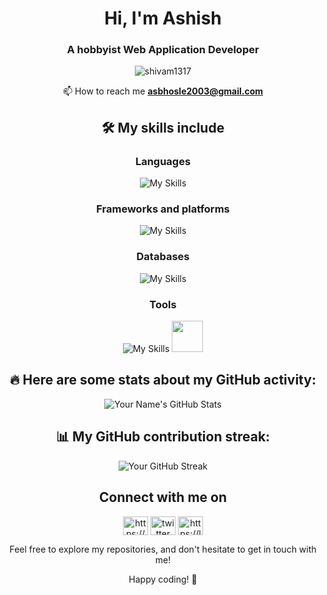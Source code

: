 <h1 align="center">Hi, I'm Ashish</h1>
<h3 align="center">A hobbyist Web Application Developer </h3>
<div align="center">
  <p> <img src="https://komarev.com/ghpvc/?username=AshishBhosle17&label=Profile%20views&color=023e8a&style=flat" alt="shivam1317" /> </p>
  </div>
<div align="center">

 📫 How to reach me **asbhosle2003@gmail.com** 

## 🛠 My skills include

### Languages

![My Skills](https://skills.thijs.gg/icons?i=html,css,js,ts,python,cpp&theme=dark) 

### Frameworks and platforms

![My Skills](https://skills.thijs.gg/icons?i=react,nextjs,nodejs,express,tailwind,bootstrap,materialui&theme=dark)

### Databases

![My Skills](https://skills.thijs.gg/icons?i=mongodb,firebase,mysql&theme=dark)

### Tools

![My Skills](https://skills.thijs.gg/icons?i=git,github,md,vscode,redux,prisma,netlify,vercel&theme=dark)
<img height="50" width="50" src="https://forum.obsidian.md/uploads/default/original/2X/b/b0c1ac65c3b9c3c94389bbfa5466dae781e06d85.png"/> 

## 🔥 Here are some stats about my GitHub activity:

![Your Name's GitHub Stats](https://github-readme-stats.vercel.app/api?username=AshishBhosle17&show_icons=true&count_private=true&theme=dark)

## 📊 My GitHub contribution streak:

![Your GitHub Streak](https://github-readme-streak-stats.herokuapp.com/?user=AshishBhosle17&theme=dark)

## Connect with me on 
<p align="center">
<a href="https://www.linkedin.com/in/ashish-bhosle-008716252/" target="blank"><img align="center" src="https://raw.githubusercontent.com/rahuldkjain/github-profile-readme-generator/master/src/images/icons/Social/linked-in-alt.svg" alt="https://www.linkedin.com/in/ashish-bhosle-008716252/" height="30" width="40" /></a>
<a href="https://twitter.com/AshishBhosle17" target="_blank"><img align="center" src="https://raw.githubusercontent.com/rahuldkjain/github-profile-readme-generator/master/src/images/icons/Social/twitter.svg" alt="twitter" height="30" width="40" /></a>
<a href="https://leetcode.com/ashh___ishhh/" target="blank"><img align="center" src="https://raw.githubusercontent.com/rahuldkjain/github-profile-readme-generator/master/src/images/icons/Social/leet-code.svg" alt="https://leetcode.com/ashh___ishhh/" height="30" width="40" /></a>


Feel free to explore my repositories, and don't hesitate to get in touch with me!


Happy coding! 🚀
